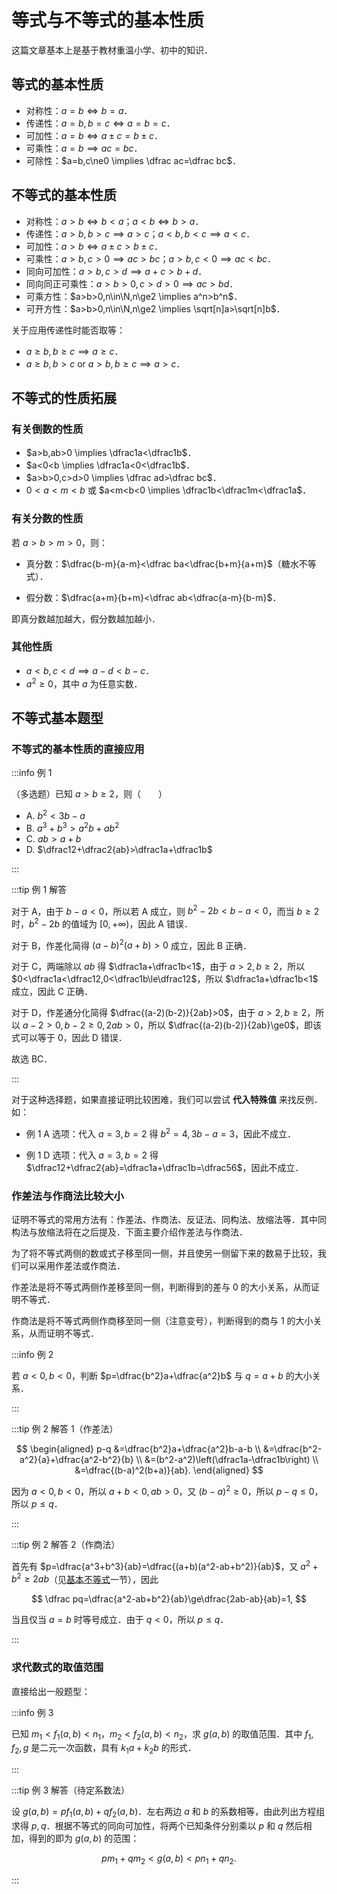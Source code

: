 # 等式与不等式的基本性质

这篇文章基本上是基于教材重温小学、初中的知识．

## 等式的基本性质

- 对称性：$a=b \iff b=a$．
- 传递性：$a=b,b=c \iff a=b=c$．
- 可加性：$a=b \iff a\pm c=b\pm c$．
- 可乘性：$a=b \implies ac=bc$．
- 可除性：$a=b,c\ne0 \implies \dfrac ac=\dfrac bc$．

## 不等式的基本性质

- 对称性：$a>b \iff b<a$；$a<b \iff b>a$．
- 传递性：$a>b,b>c \implies a>c$；$a<b,b<c \implies a<c$．
- 可加性：$a>b \iff a\pm c>b\pm c$．
- 可乘性：$a>b,c>0 \implies ac>bc$；$a>b,c<0 \implies ac<bc$．
- 同向可加性：$a>b,c>d \implies a+c>b+d$．
- 同向同正可乘性：$a>b>0,c>d>0 \implies ac>bd$．
- 可乘方性：$a>b>0,n\in\N,n\ge2 \implies a^n>b^n$．
- 可开方性：$a>b>0,n\in\N,n\ge2 \implies \sqrt[n]a>\sqrt[n]b$．

关于应用传递性时能否取等：

- $a\ge b,b\ge c \implies a\ge c$．
- $a\ge b,b>c \mathrm{\ or\ } a>b,b\ge c \implies a>c$．

## 不等式的性质拓展

### 有关倒数的性质

- $a>b,ab>0 \implies \dfrac1a<\dfrac1b$．
- $a<0<b \implies \dfrac1a<0<\dfrac1b$．
- $a>b>0,c>d>0 \implies \dfrac ad>\dfrac bc$．
- $0<a<m<b$ 或 $a<m<b<0 \implies \dfrac1b<\dfrac1m<\dfrac1a$．

### 有关分数的性质

若 $a>b>m>0$，则：

- 真分数：$\dfrac{b-m}{a-m}<\dfrac ba<\dfrac{b+m}{a+m}$（糖水不等式）．
  
- 假分数：$\dfrac{a+m}{b+m}<\dfrac ab<\dfrac{a-m}{b-m}$．

即真分数越加越大，假分数越加越小．

### 其他性质

- $a<b,c<d \implies a-d<b-c$．
- $a^2\ge0$，其中 $a$ 为任意实数．

## 不等式基本题型

### 不等式的基本性质的直接应用

:::info 例 1

（多选题）已知 $a>b\ge2$，则（　　）

- A. $b^2<3b-a$
- B. $a^3+b^3>a^2b+ab^2$
- C. $ab>a+b$
- D. $\dfrac12+\dfrac2{ab}>\dfrac1a+\dfrac1b$

:::

:::tip 例 1 解答

对于 A，由于 $b-a<0$，所以若 A 成立，则 $b^2-2b<b-a<0$，而当 $b\ge2$ 时，$b^2-2b$ 的值域为 $[0,+\infty)$，因此 A 错误．

对于 B，作差化简得 $(a-b)^2(a+b)>0$ 成立，因此 B 正确．

对于 C，两端除以 $ab$ 得 $\dfrac1a+\dfrac1b<1$，由于 $a>2,b\ge2$，所以 $0<\dfrac1a<\dfrac12,0<\dfrac1b\le\dfrac12$，所以 $\dfrac1a+\dfrac1b<1$ 成立，因此 C 正确．

对于 D，作差通分化简得 $\dfrac{(a-2)(b-2)}{2ab}>0$，由于 $a>2,b\ge2$，所以 $a-2>0,b-2\ge0,2ab>0$，所以 $\dfrac{(a-2)(b-2)}{2ab}\ge0$，即该式可以等于 $0$，因此 D 错误．

故选 BC．

:::

对于这种选择题，如果直接证明比较困难，我们可以尝试 **代入特殊值** 来找反例．如：

- 例 1 A 选项：代入 $a=3,b=2$ 得 $b^2=4,3b-a=3$，因此不成立．

- 例 1 D 选项：代入 $a=3,b=2$ 得 $\dfrac12+\dfrac2{ab}=\dfrac1a+\dfrac1b=\dfrac56$，因此不成立．

### 作差法与作商法比较大小

证明不等式的常用方法有：作差法、作商法、反证法、同构法、放缩法等．其中同构法与放缩法将在之后提及．下面主要介绍作差法与作商法．

为了将不等式两侧的数或式子移至同一侧，并且使另一侧留下来的数易于比较，我们可以采用作差法或作商法．

作差法是将不等式两侧作差移至同一侧，判断得到的差与 $0$ 的大小关系，从而证明不等式．

作商法是将不等式两侧作商移至同一侧（注意变号），判断得到的商与 $1$ 的大小关系，从而证明不等式．

:::info 例 2

若 $a<0,b<0$，判断 $p=\dfrac{b^2}a+\dfrac{a^2}b$ 与 $q=a+b$ 的大小关系．

:::

:::tip 例 2 解答 1（作差法）

$$
\begin{aligned}
p-q
&=\dfrac{b^2}a+\dfrac{a^2}b-a-b \\
&=\dfrac{b^2-a^2}{a}+\dfrac{a^2-b^2}{b} \\
&=(b^2-a^2)\left(\dfrac1a-\dfrac1b\right) \\
&=\dfrac{(b-a)^2(b+a)}{ab}.
\end{aligned}
$$

因为 $a<0,b<0$，所以 $a+b<0,ab>0$，又 $(b-a)^2\ge0$，所以 $p-q\le0$，所以 $p\le q$．

:::

:::tip 例 2 解答 2（作商法）

首先有 $p=\dfrac{a^3+b^3}{ab}=\dfrac{(a+b)(a^2-ab+b^2)}{ab}$，又 $a^2+b^2\ge2ab$（见[基本不等式](https://whk-wiki.github.io/whk-wiki/math/inequality/am-gm-inequality)一节），因此

$$
\dfrac pq=\dfrac{a^2-ab+b^2}{ab}\ge\dfrac{2ab-ab}{ab}=1,
$$

当且仅当 $a=b$ 时等号成立．由于 $q<0$，所以 $p\le q$．

:::

### 求代数式的取值范围

直接给出一般题型：

:::info 例 3

已知 $m_1<f_1(a,b)<n_1$，$m_2<f_2(a,b)<n_2$，求 $g(a,b)$ 的取值范围．其中 $f_1,f_2,g$ 是二元一次函数，具有 $k_1a+k_2b$ 的形式．

:::

:::tip 例 3 解答（待定系数法）

设 $g(a,b)=pf_1(a,b)+qf_2(a,b)$．左右两边 $a$ 和 $b$ 的系数相等，由此列出方程组求得 $p,q$．根据不等式的同向可加性，将两个已知条件分别乘以 $p$ 和 $q$ 然后相加，得到的即为 $g(a,b)$ 的范围：

$$
pm_1+qm_2<g(a,b)<pn_1+qn_2.
$$

:::


